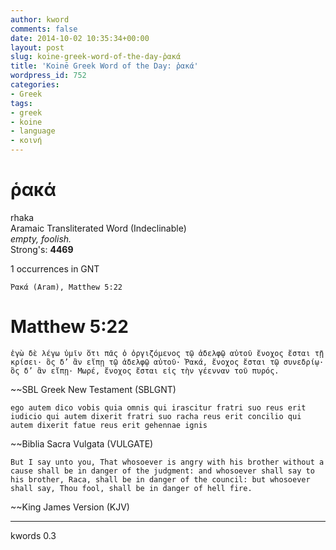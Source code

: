 ```yaml
---
author: kword
comments: false
date: 2014-10-02 10:35:34+00:00
layout: post
slug: koine-greek-word-of-the-day-ῥακά
title: 'Koinē Greek Word of the Day: ῥακά'
wordpress_id: 752
categories:
- Greek
tags:
- greek
- koine
- language
- κοινή
---
```


# ῥακά
rhaka  
Aramaic Transliterated Word (Indeclinable)  
*empty, foolish.*  
Strong's: **4469**  

1 occurrences in GNT

```text
Ῥακά (Aram), Matthew 5:22
```


# Matthew 5:22

```text
ἐγὼ δὲ λέγω ὑμῖν ὅτι πᾶς ὁ ὀργιζόμενος τῷ ἀδελφῷ αὐτοῦ ἔνοχος ἔσται τῇ κρίσει· ὃς δ’ ἂν εἴπῃ τῷ ἀδελφῷ αὐτοῦ· Ῥακά, ἔνοχος ἔσται τῷ συνεδρίῳ· ὃς δ’ ἂν εἴπῃ· Μωρέ, ἔνοχος ἔσται εἰς τὴν γέενναν τοῦ πυρός.
```
~~SBL Greek New Testament (SBLGNT)


```text
ego autem dico vobis quia omnis qui irascitur fratri suo reus erit iudicio qui autem dixerit fratri suo racha reus erit concilio qui autem dixerit fatue reus erit gehennae ignis
```
~~Biblia Sacra Vulgata (VULGATE)


```text
But I say unto you, That whosoever is angry with his brother without a cause shall be in danger of the judgment: and whosoever shall say to his brother, Raca, shall be in danger of the council: but whosoever shall say, Thou fool, shall be in danger of hell fire.
```
~~King James Version (KJV)


* * *
kwords 0.3
